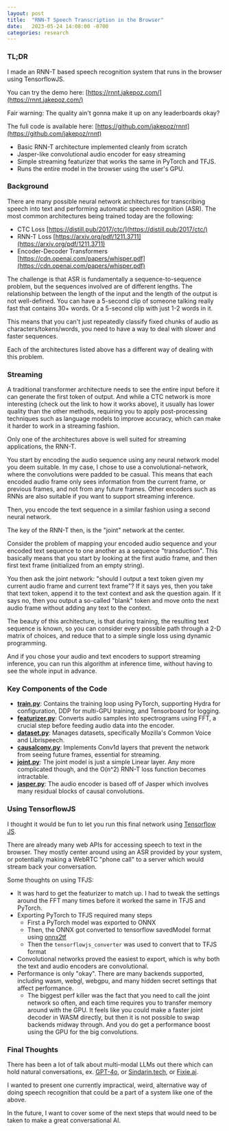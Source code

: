 ```yaml
---
layout: post
title:  "RNN-T Speech Transcription in the Browser"
date:   2023-05-24 14:08:00 -0700
categories: research
---
```


### TL;DR
I made an RNN-T based speech recognition system that runs in the browser using TensorflowJS.

You can try the demo here: [https://rnnt.jakepoz.com/](https://rnnt.jakepoz.com/)

Fair warning: The quality ain't gonna make it up on any leaderboards okay? 

The full code is available here: [https://github.com/jakepoz/rnnt](https://github.com/jakepoz/rnnt)
 - Basic RNN-T architecture implemented cleanly from scratch
 - Jasper-like convolutional audio encoder for easy streaming
 - Simple streaming featurizer that works the same in PyTorch and TFJS.
 - Runs the entire model in the browser using the user's GPU.

### Background
There are many possible neural network architectures for transcribing speech into text and performing automatic speech recognition (ASR).
The most common architectures being trained today are the following:
  - CTC Loss [https://distill.pub/2017/ctc/](https://distill.pub/2017/ctc/)
  - RNN-T Loss [https://arxiv.org/pdf/1211.3711](https://arxiv.org/pdf/1211.3711)
  - Encoder-Decoder Transformers [https://cdn.openai.com/papers/whisper.pdf](https://cdn.openai.com/papers/whisper.pdf)

The challenge is that ASR is fundamentally a sequence-to-sequence problem,
but the sequences involved are of different lengths. The 
relationship between the length of the input and the length of the output is
not well-defined. You can have a 5-second clip of someone talking really fast that contains
30+ words. Or a 5-second clip with just 1-2 words in it.

This means that you can't just repeatedly classify fixed chunks of audio as characters/tokens/words,
you need to have a way to deal with slower and faster sequences.

Each of the architectures listed above has a different way of dealing with this problem.

### Streaming
A traditional transformer architecture needs to see the entire input before it can generate
the first token of output. And while a CTC network is more interesting 
(check out the link to how it works above), it usually has lower quality than the other methods,
requiring you to apply post-processing techniques such as language models to improve accuracy,
which can make it harder to work in a streaming fashion. 

Only one of the architectures above is well suited for streaming applications, the RNN-T.

You start by encoding the audio sequence using any neural network model you deem suitable.
In my case, I chose to use a convolutional-network, where the convolutions were padded to be casual.
This means that each encoded audio frame only sees information from the current frame, 
or previous frames, and not from any future frames. 
Other encoders such as RNNs are also suitable if you want to support streaming inference.

Then, you encode the text sequence in a similar fashion using a second neural network.

The key of the RNN-T then, is the "joint" network at the center. 

Consider the problem of mapping your encoded audio sequence and your encoded text sequence to one another as a
sequence "transduction". This basically means that you start by looking at the first audio frame, and
then first text frame (initialized from an empty string).

You then ask the joint network: "should I output a text token given my current audio frame and current text frame"?
If it says yes, then you take that text token, append it to the text context and ask the question again.
If it says no, then you output a so-called "blank" token and move onto the next audio frame without adding any text
to the context.

The beauty of this architecture, is that during training, the resulting text sequence is known, so you can consider
every possible path through a 2-D matrix of choices, and reduce that to a simple single loss using dynamic programming.

And if you chose your audio and text encoders to support streaming inference, you can run this algorithm at 
inference time, without having to see the whole input in advance.

### Key Components of the Code
- **[train.py](https://github.com/jakepoz/rnnt/blob/master/rnnt/train.py)**: Contains the training loop using PyTorch, supporting Hydra for configuration, DDP for multi-GPU training, and Tensorboard for logging.
- **[featurizer.py](https://github.com/jakepoz/rnnt/blob/master/rnnt/featurizer.py)**: Converts audio samples into spectrograms using FFT, a crucial step before feeding audio data into the encoder.
- **[dataset.py](https://github.com/jakepoz/rnnt/blob/master/rnnt/dataset.py)**: Manages datasets, specifically Mozilla's Common Voice and Librispeech.
- **[causalconv.py](https://github.com/jakepoz/rnnt/blob/master/rnnt/causalconv.py)**: Implements Conv1d layers that prevent the network from seeing future frames, essential for streaming.
- **[joint.py](https://github.com/jakepoz/rnnt/blob/master/rnnt/joint.py)**: The joint model is just a simple Linear layer. Any more complicated though, and the O(n^2) RNN-T loss function becomes intractable.
- **[jasper.py](https://github.com/jakepoz/rnnt/blob/master/rnnt/jasper.py)**: The audio encoder is based off of Jasper which involves many residual blocks of causal convolutions.


### Using TensorflowJS

I thought it would be fun to let you run this final network using [Tensorflow JS](https://www.tensorflow.org/js).

There are already many web APIs for accessing speech to text in the browser. They mostly center
around using an ASR provided by your system, or potentially making a WebRTC "phone call" to a server
which would stream back your conversation.

Some thoughts on using TFJS:
 - It was hard to get the featurizer to match up. I had to tweak the settings around the FFT many times
before it worked the same in TFJS and PyTorch.
 - Exporting PyTorch to TFJS required many steps
   - First a PyTorch model was exported to ONNX
   - Then, the ONNX got converted to tensorflow savedModel format using [onnx2tf](https://github.com/PINTO0309/onnx2tf)
   - Then the `tensorflowjs_converter` was used to convert that to TFJS format
 - Convolutional networks proved the easiest to export, which is why both the text and audio encoders are convolutional.
 - Performance is only "okay". There are many backends supported, including wasm, webgl, webgpu, and many hidden secret
 settings that affect performance.
   - The biggest perf killer was the fact that you need to call the joint network so often, and each time requires you
   to transfer memory around with the GPU. It feels like you could make a faster joint decoder in WASM directly, but then it is 
   not possible to swap backends midway through. And you do get a performance boost using the GPU for the big convolutions.

### Final Thoughts
There has been a lot of talk about multi-modal LLMs out there which can hold natural conversations, ex. 
[GPT-4o](https://openai.com/index/hello-gpt-4o/), or [Sindarin.tech](https://www.sindarin.tech/), or [Fixie.ai](https://fixie.ai/).

I wanted to present one currently impractical, weird, alternative way of doing speech recognition that could be a part
of a system like one of the above.

In the future, I want to cover some of the next steps that would need to be taken to make a great conversational AI.




